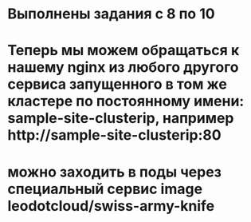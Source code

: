 # Выполнены задания c 8 по 10

# Теперь мы можем обращаться к нашему nginx из любого другого сервиса запущенного в том же кластере по постоянному имени: sample-site-clusterip, например http://sample-site-clusterip:80

# можно заходить в поды через специальный сервис  image leodotcloud/swiss-army-knife
